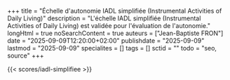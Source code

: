 +++
title = "Échelle d'autonomie IADL simplifiée (Instrumental Activities of Daily Living)"
description = "L'échelle IADL simplifiée (Instrumental Activities of Daily Living) est validée pour l'évaluation de l'autonomie."
longHtml = true
noSearchContent = true
auteurs = ["Jean-Baptiste FRON"]
date = "2025-09-09T12:20:00+02:00"
publishdate = "2025-09-09"
lastmod = "2025-09-09"
specialites = []
tags = []
sctid = ""
todo = "seo, source"
+++

{{< scores/iadl-simplifiee >}}
